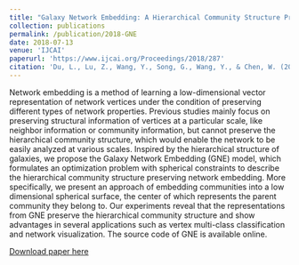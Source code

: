 ```yaml
---
title: "Galaxy Network Embedding: A Hierarchical Community Structure Preserving Approach."
collection: publications
permalink: /publication/2018-GNE
date: 2018-07-13
venue: 'IJCAI'
paperurl: 'https://www.ijcai.org/Proceedings/2018/287'
citation: 'Du, L., Lu, Z., Wang, Y., Song, G., Wang, Y., & Chen, W. (2018). &quot; Galaxy Network Embedding: A Hierarchical Community Structure Preserving Approach. &quot; <i>IJCAI</i>: 2068-2092.'
---
```

Network embedding is a method of learning a low-dimensional vector representation of network vertices under the condition of preserving different types of network properties. Previous studies mainly focus on preserving structural information of vertices at a particular scale, like neighbor information or community information, but cannot preserve the hierarchical community structure, which would enable the network to be easily analyzed at various scales. Inspired by the hierarchical structure of galaxies, we propose the Galaxy Network Embedding (GNE) model, which formulates an optimization problem with spherical constraints to describe the hierarchical community structure preserving network embedding. More specifically, we present an approach of embedding communities into a low dimensional spherical surface, the center of which represents the parent community they belong to. Our experiments reveal that the representations from GNE preserve the hierarchical community structure and show advantages in several applications such as vertex multi-class classification and network visualization. The source code of GNE is available online.

[Download paper here](https://www.ijcai.org/proceedings/2018/0287.pdf)
